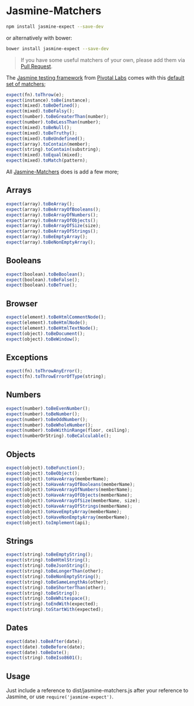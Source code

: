 # Jasmine-Matchers

```bash
npm install jasmine-expect --save-dev
```

or alternatively with bower:

```bash
bower install jasmine-expect --save-dev
```

> If you have some useful matchers of your own, please add them via [Pull Request](https://github.com/JamieMason/Jasmine-Matchers/pull/new/master).

The [Jasmine testing framework](http://pivotal.github.com/jasmine/) from [Pivotal Labs](http://pivotallabs.com/) comes with this [default set of matchers](https://github.com/pivotal/jasmine/wiki/Matchers);

```javascript
expect(fn).toThrow(e);
expect(instance).toBe(instance);
expect(mixed).toBeDefined();
expect(mixed).toBeFalsy();
expect(number).toBeGreaterThan(number);
expect(number).toBeLessThan(number);
expect(mixed).toBeNull();
expect(mixed).toBeTruthy();
expect(mixed).toBeUndefined();
expect(array).toContain(member);
expect(string).toContain(substring);
expect(mixed).toEqual(mixed);
expect(mixed).toMatch(pattern);
```

All [Jasmine-Matchers](https://github.com/JamieMason/Jasmine-Matchers) does is add a few more;

## Arrays

```javascript
expect(array).toBeArray();
expect(array).toBeArrayOfBooleans();
expect(array).toBeArrayOfNumbers();
expect(array).toBeArrayOfObjects();
expect(array).toBeArrayOfSize(size);
expect(array).toBeArrayOfStrings();
expect(array).toBeEmptyArray();
expect(array).toBeNonEmptyArray();
```

## Booleans

```javascript
expect(boolean).toBeBoolean();
expect(boolean).toBeFalse();
expect(boolean).toBeTrue();
```

## Browser

```javascript
expect(element).toBeHtmlCommentNode();
expect(element).toBeHtmlNode();
expect(element).toBeHtmlTextNode();
expect(object).toBeDocument();
expect(object).toBeWindow();
```

## Exceptions

```javascript
expect(fn).toThrowAnyError();
expect(fn).toThrowErrorOfType(string);
```

## Numbers

```javascript
expect(number).toBeEvenNumber();
expect(number).toBeNumber();
expect(number).toBeOddNumber();
expect(number).toBeWholeNumber();
expect(number).toBeWithinRange(floor, ceiling);
expect(numberOrString).toBeCalculable();
```

## Objects

```javascript
expect(object).toBeFunction();
expect(object).toBeObject();
expect(object).toHaveArray(memberName);
expect(object).toHaveArrayOfBooleans(memberName);
expect(object).toHaveArrayOfNumbers(memberName);
expect(object).toHaveArrayOfObjects(memberName);
expect(object).toHaveArrayOfSize(memberName, size);
expect(object).toHaveArrayOfStrings(memberName);
expect(object).toHaveEmptyArray(memberName);
expect(object).toHaveNonEmptyArray(memberName);
expect(object).toImplement(api);
```

## Strings

```javascript
expect(string).toBeEmptyString();
expect(string).toBeHtmlString();
expect(string).toBeJsonString();
expect(string).toBeLongerThan(other);
expect(string).toBeNonEmptyString();
expect(string).toBeSameLengthAs(other);
expect(string).toBeShorterThan(other);
expect(string).toBeString();
expect(string).toBeWhitespace();
expect(string).toEndWith(expected);
expect(string).toStartWith(expected);
```

## Dates

```javascript
expect(date).toBeAfter(date);
expect(date).toBeBefore(date);
expect(date).toBeDate();
expect(string).toBeIso8601();
```

## Usage

Just include a reference to dist/jasmine-matchers.js after your reference to Jasmine, or use `require('jasmine-expect')`.
